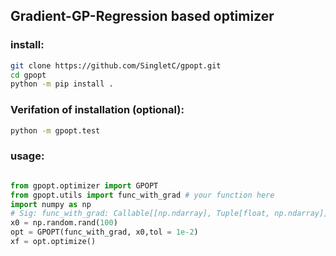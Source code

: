 ## Gradient-GP-Regression based optimizer

### install:
```bash
git clone https://github.com/SingletC/gpopt.git
cd gpopt
python -m pip install .
```
### Verifation of installation (optional):
```bash
python -m gpopt.test
````
### usage:
```python

from gpopt.optimizer import GPOPT
from gpopt.utils import func_with_grad # your function here
import numpy as np
# Sig: func_with_grad: Callable[[np.ndarray], Tuple[float, np.ndarray]]
x0 = np.random.rand(100)
opt = GPOPT(func_with_grad, x0,tol = 1e-2)
xf = opt.optimize()

```
